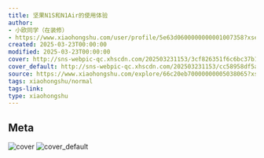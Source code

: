 ```yaml
---
title: 坚果N1S和N1Air的使用体验
author:
- 小欧同学（在装修）
- https://www.xiaohongshu.com/user/profile/5e63d0600000000001007358?xsec_token=undefined
created: 2025-03-23T00:00:00
modified: 2025-03-23T00:00:00
cover: http://sns-webpic-qc.xhscdn.com/202503231153/3cf826351f6c6bc37b107a9fadd32a69/1040g008316l6h7o5jc005nj3q1g08sqosq0sel0!nc_n_webp_prv_1
cover_default: http://sns-webpic-qc.xhscdn.com/202503231153/cc58958df5af9298154e8c6539dd78a6/1040g008316l6h7o5jc005nj3q1g08sqosq0sel0!nc_n_webp_mw_1
source: https://www.xiaohongshu.com/explore/66c20eb70000000005038065?xsec_token=ABQl2t1WK-6pU1KFXkFP4eknLAvMfBdTpxo5CJs2cS69w=
tags: xiaohongshu/normal
tags-link:
type: xiaohongshu
---
```


## Meta

![cover](http://sns-webpic-qc.xhscdn.com/202503231153/3cf826351f6c6bc37b107a9fadd32a69/1040g008316l6h7o5jc005nj3q1g08sqosq0sel0!nc_n_webp_prv_1)
![cover_default](http://sns-webpic-qc.xhscdn.com/202503231153/cc58958df5af9298154e8c6539dd78a6/1040g008316l6h7o5jc005nj3q1g08sqosq0sel0!nc_n_webp_mw_1)
